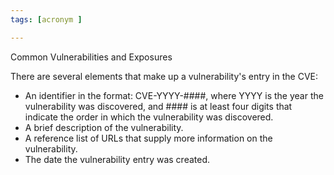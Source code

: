 ```yaml
---
tags: [acronym ]

---
```

Common Vulnerabilities and Exposures

 There are several elements that make up a vulnerability's entry in the CVE:

-   An identifier in the format: CVE-YYYY-####, where YYYY is the year the vulnerability was discovered, and #### is at least four digits that indicate the order in which the vulnerability was discovered.
-   A brief description of the vulnerability.
-   A reference list of URLs that supply more information on the vulnerability.
-   The date the vulnerability entry was created.